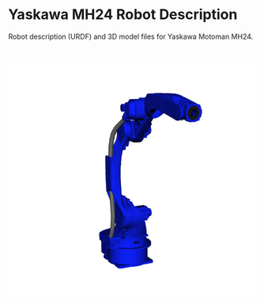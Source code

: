 # Yaskawa MH24 Robot Description

Robot description (URDF) and 3D model files for Yaskawa Motoman MH24.

<br>

<center>

![mh24](../docs/mh24.png)

</center>